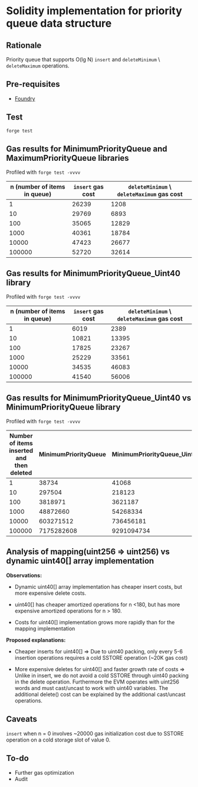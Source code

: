 # Solidity implementation for priority queue data structure

## Rationale

Priority queue that supports O(lg N) `insert` and `deleteMinimum` \ `deleteMaximum` operations.

## Pre-requisites

 - [Foundry](https://book.getfoundry.sh/getting-started/installation)

## Test

`forge test`

## Gas results for MinimumPriorityQueue and MaximumPriorityQueue libraries

Profiled with `forge test -vvvv`

| n (number of items in queue) | `insert` gas cost | `deleteMinimum`  \  `deleteMaximum` gas cost |
|------------------------------|-------------------|----------------------------------------------|
| 1                            | 26239             | 1208                                         |
| 10                           | 29769             | 6893                                         |
| 100                          | 35065             | 12829                                        |
| 1000                         | 40361             | 18784                                        |
| 10000                        | 47423             | 26677                                        |
| 100000                       | 52720             | 32614                                        |

## Gas results for MinimumPriorityQueue_Uint40 library

Profiled with `forge test -vvvv`

| n (number of items in queue) | `insert` gas cost | `deleteMinimum`  \  `deleteMaximum` gas cost |
|------------------------------|-------------------|----------------------------------------------|
| 1                            | 6019              | 2389                                         |
| 10                           | 10821             | 13395                                        |
| 100                          | 17825             | 23267                                        |
| 1000                         | 25229             | 33561                                        |
| 10000                        | 34535             | 46083                                        |
| 100000                       | 41540             | 56006                                        |

## Gas results for MinimumPriorityQueue_Uint40 vs MinimumPriorityQueue library

Profiled with `forge test -vvvv`

| Number of items inserted and then deleted | MinimumPriorityQueue | MinimumPriorityQueue_Uint40 |
|-------------------------------------------|----------------------|-----------------------------|
| 1                                         | 38734                | 41068                       |
| 10                                        | 297504               | 218123                      |
| 100                                       | 3818971              | 3621187                     |
| 1000                                      | 48872660             | 54268334                    |
| 10000                                     | 603271512            | 736456181                   |
| 100000                                    | 7175282608           | 9291094734                  |


## Analysis of mapping(uint256 => uint256) vs dynamic uint40[] array implementation

**Observations:**

- Dynamic uint40[] array implementation has cheaper insert costs, but more expensive delete costs. 

- uint40[] has cheaper amortized operations for n <180, but has more expensive amortized operations for n > 180.

- Costs for uint40[] implementation grows more rapidly than for the mapping implementation


**Proposed explanations:**

- Cheaper inserts for uint40[] => Due to uint40 packing, only every 5-6 insertion operations requires a cold SSTORE operation (~20K gas cost)

- More expensive deletes for uint40[] and faster growth rate of costs => Unlike in insert, we do not avoid a cold SSTORE through uint40 packing in the delete operation. Furthermore the EVM operates with uint256 words and must cast/uncast to work with uint40 variables. The additional delete() cost can be explained by the additional cast/uncast operations.

## Caveats

`insert` when n = 0 involves ~20000 gas initialization cost due to SSTORE operation on a cold storage slot of value 0.

## To-do

- Further gas optimization
- Audit

